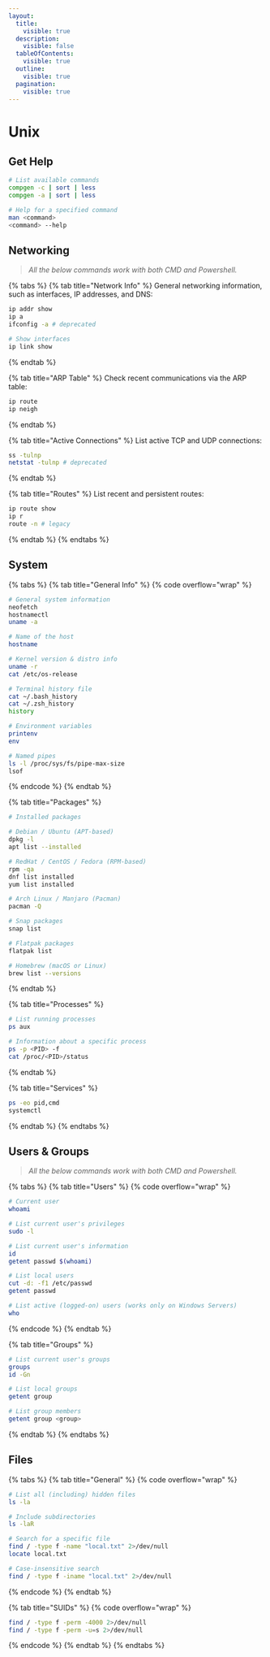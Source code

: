 ```yaml
---
layout:
  title:
    visible: true
  description:
    visible: false
  tableOfContents:
    visible: true
  outline:
    visible: true
  pagination:
    visible: true
---
```


# Unix

## Get Help

```bash
# List available commands
compgen -c | sort | less
compgen -a | sort | less

# Help for a specified command
man <command>
<command> --help
```

## Networking

> _All the below commands work with both CMD and Powershell._

{% tabs %}
{% tab title="Network Info" %}
General networking information, such as interfaces, IP addresses, and DNS:

```bash
ip addr show
ip a
ifconfig -a # deprecated

# Show interfaces
ip link show
```
{% endtab %}

{% tab title="ARP Table" %}
Check recent communications via the ARP table:

```bash
ip route
ip neigh
```
{% endtab %}

{% tab title="Active Connections" %}
List active TCP and UDP connections:

```bash
ss -tulnp
netstat -tulnp # deprecated
```
{% endtab %}

{% tab title="Routes" %}
List recent and persistent routes:

```bash
ip route show
ip r
route -n # legacy
```
{% endtab %}
{% endtabs %}

## System

{% tabs %}
{% tab title="General Info" %}
{% code overflow="wrap" %}
```bash
# General system information
neofetch
hostnamectl
uname -a

# Name of the host
hostname

# Kernel version & distro info
uname -r
cat /etc/os-release

# Terminal history file
cat ~/.bash_history
cat ~/.zsh_history
history

# Environment variables
printenv
env

# Named pipes
ls -l /proc/sys/fs/pipe-max-size
lsof
```
{% endcode %}
{% endtab %}

{% tab title="Packages" %}
```bash
# Installed packages

# Debian / Ubuntu (APT-based)
dpkg -l
apt list --installed

# RedHat / CentOS / Fedora (RPM-based)
rpm -qa
dnf list installed
yum list installed

# Arch Linux / Manjaro (Pacman)
pacman -Q

# Snap packages
snap list

# Flatpak packages
flatpak list

# Homebrew (macOS or Linux)
brew list --versions
```
{% endtab %}

{% tab title="Processes" %}
```bash
# List running processes
ps aux

# Information about a specific process
ps -p <PID> -f
cat /proc/<PID>/status
```
{% endtab %}

{% tab title="Services" %}
```bash
ps -eo pid,cmd
systemctl
```
{% endtab %}
{% endtabs %}

## Users & Groups

> _All the below commands work with both CMD and Powershell._

{% tabs %}
{% tab title="Users" %}
{% code overflow="wrap" %}
```bash
# Current user
whoami

# List current user's privileges
sudo -l

# List current user's information
id
getent passwd $(whoami)

# List local users
cut -d: -f1 /etc/passwd
getent passwd

# List active (logged-on) users (works only on Windows Servers)
who
```
{% endcode %}
{% endtab %}

{% tab title="Groups" %}
```bash
# List current user's groups
groups
id -Gn

# List local groups
getent group

# List group members
getent group <group>
```
{% endtab %}
{% endtabs %}

## Files

{% tabs %}
{% tab title="General" %}
{% code overflow="wrap" %}
```bash
# List all (including) hidden files
ls -la

# Include subdirectories
ls -laR

# Search for a specific file
find / -type f -name "local.txt" 2>/dev/null
locate local.txt

# Case-insensitive search
find / -type f -iname "local.txt" 2>/dev/null
```
{% endcode %}
{% endtab %}

{% tab title="SUIDs" %}
{% code overflow="wrap" %}
```bash
find / -type f -perm -4000 2>/dev/null
find / -type f -perm -u=s 2>/dev/null
```
{% endcode %}
{% endtab %}
{% endtabs %}

